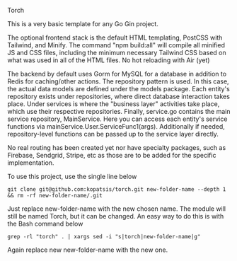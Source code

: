 Torch

This is a very basic template for any Go Gin project. 

The optional frontend stack is the default HTML templating, PostCSS with Tailwind, and Minify. The command "npm build:all" will compile all minified JS and CSS files, including the minimum necessary Tailwind CSS based on what was used in all of the HTML files. No hot reloading with Air (yet)

The backend by default uses Gorm for MySQL for a database in addition to Redis for caching/other actions. The repository pattern is used. In this case, the actual data models are defined under the models package. Each entity's repository exists under repositories, where direct database interaction takes place. Under services is where the "business layer" activities take place, which use their respective repositories. Finally, service.go contains the main service repository, MainService. Here you can access each entity's service functions via mainService.User.ServiceFunc1(args). Additionally if needed, repository-level functions can be passed up to the service layer directly. 

No real routing has been created yet nor have specialty packages, such as Firebase, Sendgrid, Stripe, etc as those are to be added for the specific implementation. 

To use this project, use the single line below

```git clone git@github.com:kopatsis/torch.git new-folder-name --depth 1 && rm -rf new-folder-name/.git```

Just replace new-folder-name with the new chosen name. The module will still be named Torch, but it can be changed. An easy way to do this is with the Bash command below

```grep -rl "torch" . | xargs sed -i "s|torch|new-folder-name|g"```

Again replace new new-folder-name with the new one.